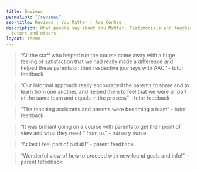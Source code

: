 ```yaml
---
title: Reviews
permalink: "/reviews"
seo-title: Reviews | You Matter - Ace Centre
description: What people say about You Matter. Testimonials and feedback form parents,
  tutors and others.
layout: theme
---
```



<blockquote>
<p>“All the staff who helped run the course came away with a huge feeling of satisfaction that we had really made a difference and helped these parents on their respective journeys with AAC” - tutor feedback</p>
</blockquote>

<blockquote>
<p>“Our informal approach really encouraged the parents to share and to learn from one another, and helped them to feel that we were all part of the same team and equals in the process” - tutor feedback</p>
</blockquote>

<blockquote>
<p>“The teaching assistants and parents were becoming a team” - tutor feedback</p>
</blockquote>

<blockquote>
<p>“It was brilliant going on a course with parents to get their point of view and what they need “ from us” - nursery nurse</p>
</blockquote>

<blockquote>
<p>“At last I feel part of a club!” - parent feedback.&nbsp;</p>
</blockquote>

<blockquote>
<p>“Wonderful view of how to proceed with new found goals and info!” – parent fefedback</p>
</blockquote>